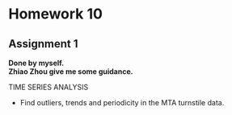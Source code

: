 # Homework 10

## Assignment 1
     
**Done by myself.**    
**Zhiao Zhou give me some guidance.**

TIME SERIES ANALYSIS
- Find outliers, trends and periodicity in the MTA turnstile data.
